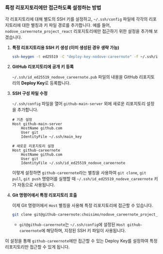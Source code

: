 ### 특정 리포지토리에만 접근하도록 설정하는 방법

각 리포지토리에 대해 별도의 SSH 키를 설정하고, `~/.ssh/config` 파일에 각각의 리포지토리에 대한 별칭과 키 파일 경로를 추가합니다. 예를 들어, `nodove_careernote_project_react` 리포지토리에만 접근하기 위한 설정을 추가해 보겠습니다.

1. **특정 리포지토리용 SSH 키 생성 (이미 생성된 경우 생략 가능)**

   ```bash
   ssh-keygen -t ed25519 -C "deploy-key-nodove-careernote" -f ~/.ssh/id_ed25519_nodove_careernote
   ```

2. **GitHub 리포지토리에 공개 키 등록**

   `~/.ssh/id_ed25519_nodove_careernote.pub` 파일의 내용을 GitHub 리포지토리의 **Deploy Key**로 등록합니다.

3. **SSH 구성 파일 수정**

   `~/.ssh/config` 파일을 열어 `github-main-server` 외에 새로운 리포지토리 설정을 추가합니다.

   ```plaintext
   # 기존 설정
   Host github-main-server
       HostName github.com
       User git
       IdentityFile ~/.ssh/main_key

   # 새로운 리포지토리 설정
   Host github-careernote
       HostName github.com
       User git
       IdentityFile ~/.ssh/id_ed25519_nodove_careernote
   ```

   이렇게 설정하면 `github-careernote`라는 별칭을 사용하여 `git clone`, `git pull`, `git push` 명령어를 실행할 때 `~/.ssh/id_ed25519_nodove_careernote` 키가 자동으로 사용됩니다.

4. **Git 명령어에서 특정 리포지토리 호출**

   이제 Git 명령어에서 `Host` 별칭을 사용해 특정 리포지토리에 접근할 수 있습니다.

   ```bash
   git clone git@github-careernote:choisimo/nodove_careernote_project_react.git
   ```

   - `git@github-careernote`는 `~/.ssh/config`에 설정된 `Host github-careernote`에 해당하며, 지정된 SSH 키 파일이 사용됩니다.

이 설정을 통해 `github-careernote`에만 접근할 수 있는 Deploy Key를 설정하여 특정 리포지토리만 접근할 수 있게 됩니다.
